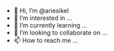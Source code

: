 - 👋 Hi, I’m @ariesikel
- 👀 I’m interested in ...
- 🌱 I’m currently learning ...
- 💞️ I’m looking to collaborate on ...
- 📫 How to reach me ...

<!---
ariesikel/ariesikel is a ✨ special ✨ repository because its `README.md` (this file) appears on your GitHub profile.
You can click the Preview link to take a look at your changes.
--->
